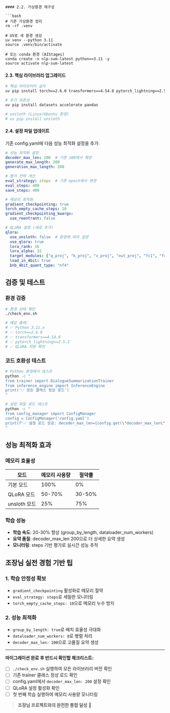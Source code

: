 ```

#### 2.2. 가상환경 재구성

```bash
# 기존 가상환경 정리
rm -rf .venv

# UV로 새 환경 생성
uv venv --python 3.11
source .venv/bin/activate

# 또는 conda 환경 (AIStages)
conda create -n nlp-sum-latest python==3.11 -y
source activate nlp-sum-latest
```

#### 2.3. 핵심 라이브러리 업그레이드

```bash
# 핵심 라이브러리 설치
uv pip install torch==2.6.0 transformers==4.54.0 pytorch_lightning==2.5.2

# 추가 의존성
uv pip install datasets accelerate pandas

# unsloth (Linux/Ubuntu 환경)
# uv pip install unsloth
```

#### 2.4. 설정 파일 업데이트

기존 config.yaml에 다음 성능 최적화 설정을 추가:

```yaml
# 성능 최적화 설정
decoder_max_len: 200  # 기존 100에서 확장
generate_max_length: 200
generation_max_length: 200

# 평가 전략 개선
eval_strategy: steps  # 기존 epoch에서 변경
eval_steps: 400
save_steps: 400

# 메모리 최적화
gradient_checkpointing: true
torch_empty_cache_steps: 10
gradient_checkpointing_kwargs:
  use_reentrant: false

# QLoRA 설정 (새로 추가)
qlora:
  use_unsloth: false  # 환경에 따라 설정
  use_qlora: true
  lora_rank: 16
  lora_alpha: 32
  target_modules: ["q_proj", "k_proj", "v_proj", "out_proj", "fc1", "fc2"]
  load_in_4bit: true
  bnb_4bit_quant_type: "nf4"
```

## 검증 및 테스트

### 환경 검증

```bash
# 환경 상태 확인
./check_env.sh

# 예상 출력:
# ✅ Python 3.11.x
# ✅ torch==2.6.0
# ✅ transformers==4.54.0
# ✅ pytorch_lightning==2.5.2
# ✅ QLoRA 지원 확인
```

### 코드 호환성 테스트

```bash
# Python 환경에서 테스트
python -c "
from trainer import DialogueSummarizationTrainer
from inference_engine import InferenceEngine
print('✅ 모든 클래스 정상 로드')
"

# 설정 파일 로드 테스트
python -c "
from config_manager import ConfigManager
config = ConfigManager('config.yaml')
print(f'✅ 설정 로드 성공: decoder_max_len={config.get(\"decoder_max_len\")}')
"
```

## 성능 최적화 효과

### 메모리 효율성

| 모드 | 메모리 사용량 | 절약률 |
|------|-------------|-------|
| 기본 모드 | 100% | 0% |
| QLoRA 모드 | 50-70% | 30-50% |
| unsloth 모드 | 25% | 75% |

### 학습 성능

- **학습 속도**: 20-30% 향상 (group_by_length, dataloader_num_workers)
- **요약 품질**: decoder_max_len 200으로 더 상세한 요약 생성
- **모니터링**: steps 기반 평가로 실시간 성능 추적

## 조장님 실전 경험 기반 팁

### 1. 학습 안정성 확보

- `gradient_checkpointing` 활성화로 메모리 절약
- `eval_strategy: steps`로 세밀한 모니터링
- `torch_empty_cache_steps: 10`으로 메모리 누수 방지

### 2. 성능 최적화

- `group_by_length: true`로 배치 효율성 극대화
- `dataloader_num_workers: 8`로 병렬 처리
- `decoder_max_len: 200`으로 고품질 요약 생성

---

**마이그레이션 완료 후 반드시 확인할 체크리스트:**

- [ ] `./check_env.sh` 실행하여 모든 라이브러리 버전 확인
- [ ] 기존 trainer 클래스 정상 로드 확인
- [ ] config.yaml에서 `decoder_max_len: 200` 설정 확인
- [ ] QLoRA 설정 활성화 확인
- [ ] 첫 번째 학습 실행하여 메모리 사용량 모니터링

> **조장님 프로젝트와의 완전한 통합 달성** 🎉
